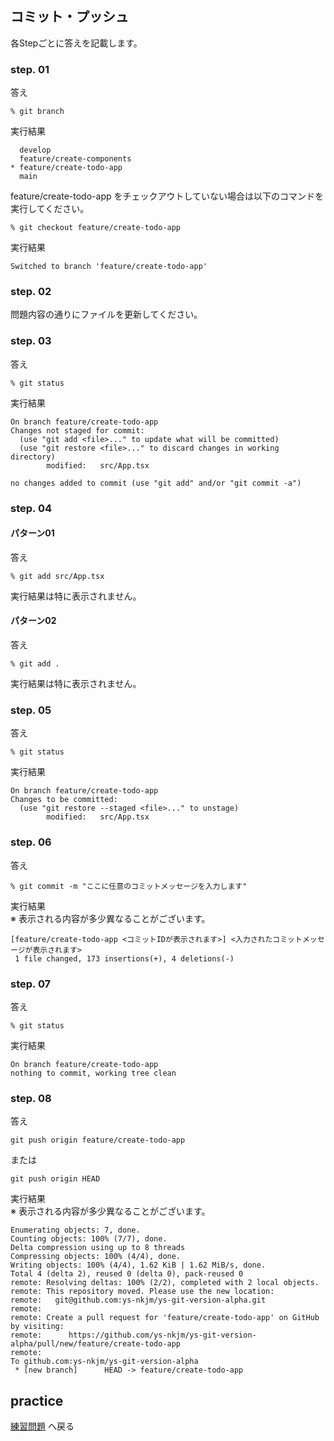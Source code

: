 ## コミット・プッシュ

各Stepごとに答えを記載します。

### step. 01

答え

```
% git branch
```

実行結果

```
  develop
  feature/create-components
* feature/create-todo-app
  main
```

feature/create-todo-app をチェックアウトしていない場合は以下のコマンドを実行してください。

```
% git checkout feature/create-todo-app
```

実行結果

```
Switched to branch 'feature/create-todo-app'
```

### step. 02

問題内容の通りにファイルを更新してください。

### step. 03

答え

```
% git status
```

実行結果

```
On branch feature/create-todo-app
Changes not staged for commit:
  (use "git add <file>..." to update what will be committed)
  (use "git restore <file>..." to discard changes in working directory)
        modified:   src/App.tsx

no changes added to commit (use "git add" and/or "git commit -a")
```

### step. 04

#### パターン01

答え

```
% git add src/App.tsx
```

実行結果は特に表示されません。

#### パターン02

答え

```
% git add .
```

実行結果は特に表示されません。

### step. 05

答え

```
% git status
```

実行結果

```
On branch feature/create-todo-app
Changes to be committed:
  (use "git restore --staged <file>..." to unstage)
        modified:   src/App.tsx
```

### step. 06

答え

```
% git commit -m "ここに任意のコミットメッセージを入力します"
```

実行結果  
※ 表示される内容が多少異なることがございます。

```
[feature/create-todo-app <コミットIDが表示されます>] <入力されたコミットメッセージが表示されます>
 1 file changed, 173 insertions(+), 4 deletions(-)
```

### step. 07

答え

```
% git status
```

実行結果

```
On branch feature/create-todo-app
nothing to commit, working tree clean
```

### step. 08

答え

```
git push origin feature/create-todo-app
```

または

```
git push origin HEAD
```

実行結果  
※ 表示される内容が多少異なることがございます。

```
Enumerating objects: 7, done.
Counting objects: 100% (7/7), done.
Delta compression using up to 8 threads
Compressing objects: 100% (4/4), done.
Writing objects: 100% (4/4), 1.62 KiB | 1.62 MiB/s, done.
Total 4 (delta 2), reused 0 (delta 0), pack-reused 0
remote: Resolving deltas: 100% (2/2), completed with 2 local objects.
remote: This repository moved. Please use the new location:
remote:   git@github.com:ys-nkjm/ys-git-version-alpha.git
remote: 
remote: Create a pull request for 'feature/create-todo-app' on GitHub by visiting:
remote:      https://github.com/ys-nkjm/ys-git-version-alpha/pull/new/feature/create-todo-app
remote: 
To github.com:ys-nkjm/ys-git-version-alpha
 * [new branch]      HEAD -> feature/create-todo-app
```


## practice

[練習問題](/public/docs/Workbook/practice/step02/index.md) へ戻る
